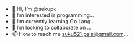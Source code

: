 - 👋 Hi, I’m @sukupk
- 👀 I’m interested in programming...
- 🌱 I’m currently learning Go Lang...
- 💞️ I’m looking to collaborate on ...
- 📫 How to reach me suku521.psla@gmail.com...

<!---
sukupk/sukupk is a ✨ special ✨ repository because its `README.md` (this file) appears on your GitHub profile.
You can click the Preview link to take a look at your changes.
--->
